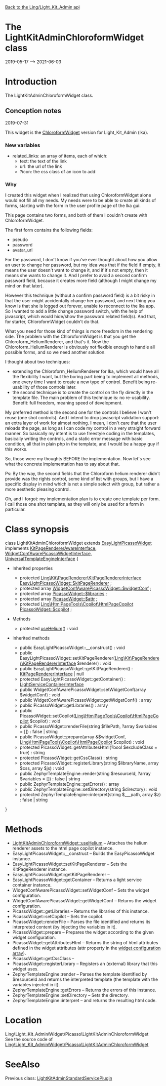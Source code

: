 [Back to the Ling/Light_Kit_Admin api](https://github.com/lingtalfi/Light_Kit_Admin/blob/master/doc/api/Ling/Light_Kit_Admin.md)



The LightKitAdminChloroformWidget class
================
2019-05-17 --> 2021-06-03






Introduction
============

The LightKitAdminChloroformWidget class.


Conception notes
-----------
2019-07-31


This widget is the [ChloroformWidget](https://github.com/lingtalfi/Light_Kit_BootstrapWidgetLibrary/blob/master/doc/pages/widget-variables-description.md#chloroformwidget) version for Light_Kit_Admin (lka).


### New variables

- related_links: an array of items, each of which:
     - text: the text of the link
     - url: the url of the link
     - ?icon: the css class of an icon to add




### Why


I created this widget when I realized that using ChloroformWidget alone would not fill all my needs.
My needs were to be able to create all kinds of forms, starting with the form in the user profile page
of the lka gui.

This page contains two forms, and both of them I couldn't create with ChloroformWidget.

The first form contains the following fields:

- pseudo
- password
- avatar_url

For the password, I don't know if you've ever thought about how you allow an user to change her password,
but my idea was that if the field if empty, it means the user doesn't want to change it, and if it's
not empty, then it means she wants to change it.
And I prefer to avoid a second confirm password field, because it creates more field (although I might
change my mind on that later).

However this technique (without a confirm password field) is a bit risky in that the user might accidentally
change her password, and next thing you know is that she is logged out forever, unable to reconnect to the lka
app.
So I wanted to add a little change password switch, with the help of javascript, which would hide/show the
password related field(s).
And that, for starter, ChloroformWidget couldn't do that.

What you need for those kind of things is more freedom in the rendering side.
The problem with the ChloroformWidget is that you get the Chloroform_HeliumRenderer, and that's it.
Now the Chloroform_HeliumRenderer is obviously not flexible enough to handle all possible forms,
and so we need another solution.

I thought about two techniques:
- extending the Chloroform_HeliumRenderer for lka, which would have all the flexibility I want, but the boring
part being to implement all methods, one every time I want to create a new type of control. Benefit being
re-usability of those controls later.
- the second technique is to create the control on the fly directly in the template file. The main problem
     of this technique is: no re-usability. Benefit: full freedom, meaning speed of development.

My preferred method is the second one for the controls I believe I won't reuse (one shot controls).
And I intend to drop javascript validation support: an extra layer of work for almost nothing.
I mean, I don't care that the user reloads the page, as long as I can code my control in a very straight
forward manner. So basically my intent is to use freestyle coding in the templates, basically writing the controls,
and a static error message with basic condition, all that in plain php in the template, and I would be a happy guy
if this works.

So, those were my thoughts BEFORE the implementation. Now let's see what the concrete implementation
has to say about that.

Ps: By the way, the second fields that the Chloroform helium renderer didn't provide was the rights control,
some kind of list with groups, but I have a specific display in mind which is not a simple select with group,
but rather a more aesthetic pleasing control.



Oh, and I forgot: my implementation plan is to create one template per form.
I call those one shot template, as they will only be used for a form in particular.



Class synopsis
==============


class <span class="pl-k">LightKitAdminChloroformWidget</span> extends [EasyLightPicassoWidget](https://github.com/lingtalfi/Kit_PicassoWidget/blob/master/doc/api/Ling/Kit_PicassoWidget/Widget/EasyLightPicassoWidget.md) implements [KitPageRendererAwareInterface](https://github.com/lingtalfi/Kit/blob/master/doc/api/Ling/Kit/PageRenderer/KitPageRendererAwareInterface.md), [WidgetConfAwarePicassoWidgetInterface](https://github.com/lingtalfi/Kit_PicassoWidget/blob/master/doc/api/Ling/Kit_PicassoWidget/Widget/WidgetConfAwarePicassoWidgetInterface.md), [UniversalTemplateEngineInterface](https://github.com/lingtalfi/UniversalTemplateEngine/blob/master/doc/api/Ling/UniversalTemplateEngine/UniversalTemplateEngineInterface.md) {

- Inherited properties
    - protected [Ling\Kit\PageRenderer\KitPageRendererInterface](https://github.com/lingtalfi/Kit/blob/master/doc/api/Ling/Kit/PageRenderer/KitPageRendererInterface.md) [EasyLightPicassoWidget::$kitPageRenderer](#property-kitPageRenderer) ;
    - protected array [WidgetConfAwarePicassoWidget::$widgetConf](#property-widgetConf) ;
    - protected array [PicassoWidget::$libraries](#property-libraries) ;
    - protected array [PicassoWidget::$attr](#property-attr) ;
    - protected [Ling\HtmlPageTools\Copilot\HtmlPageCopilot](https://github.com/lingtalfi/HtmlPageTools/blob/master/doc/api/Ling/HtmlPageTools/Copilot/HtmlPageCopilot.md) [PicassoWidget::$copilot](#property-copilot) ;

- Methods
    - protected [useHelium](https://github.com/lingtalfi/Light_Kit_Admin/blob/master/doc/api/Ling/Light_Kit_Admin/Widget/Picasso/LightKitAdminChloroformWidget/useHelium.md)() : void

- Inherited methods
    - public EasyLightPicassoWidget::__construct() : void
    - public EasyLightPicassoWidget::setKitPageRenderer([Ling\Kit\PageRenderer\KitPageRendererInterface](https://github.com/lingtalfi/Kit/blob/master/doc/api/Ling/Kit/PageRenderer/KitPageRendererInterface.md) $renderer) : void
    - public EasyLightPicassoWidget::getKitPageRenderer() : [KitPageRendererInterface](https://github.com/lingtalfi/Kit/blob/master/doc/api/Ling/Kit/PageRenderer/KitPageRendererInterface.md) | null
    - protected EasyLightPicassoWidget::getContainer() : [LightServiceContainerInterface](https://github.com/lingtalfi/Light/blob/master/doc/api/Ling/Light/ServiceContainer/LightServiceContainerInterface.md)
    - public WidgetConfAwarePicassoWidget::setWidgetConf(array $widgetConf) : void
    - public WidgetConfAwarePicassoWidget::getWidgetConf() : array
    - public PicassoWidget::getLibraries() : array
    - public PicassoWidget::setCopilot([Ling\HtmlPageTools\Copilot\HtmlPageCopilot](https://github.com/lingtalfi/HtmlPageTools/blob/master/doc/api/Ling/HtmlPageTools/Copilot/HtmlPageCopilot.md) $copilot) : void
    - public PicassoWidget::renderFile(string $filePath, ?array $variables = []) : false | string
    - public PicassoWidget::prepare(array &$widgetConf, [Ling\HtmlPageTools\Copilot\HtmlPageCopilot](https://github.com/lingtalfi/HtmlPageTools/blob/master/doc/api/Ling/HtmlPageTools/Copilot/HtmlPageCopilot.md) $copilot) : void
    - protected PicassoWidget::getAttributesHtml(?bool $excludeClass = true) : string
    - protected PicassoWidget::getCssClass() : string
    - protected PicassoWidget::registerLibrary(string $libraryName, array $css, array $js) : void
    - public ZephyrTemplateEngine::render(string $resourceId, ?array $variables = []) : false | string
    - public ZephyrTemplateEngine::getErrors() : array
    - public ZephyrTemplateEngine::setDirectory(string $directory) : void
    - protected ZephyrTemplateEngine::interpret(string $___path, array $z) : false | string

}






Methods
==============

- [LightKitAdminChloroformWidget::useHelium](https://github.com/lingtalfi/Light_Kit_Admin/blob/master/doc/api/Ling/Light_Kit_Admin/Widget/Picasso/LightKitAdminChloroformWidget/useHelium.md) &ndash; Attaches the helium renderer assets to the html page copilot instance.
- EasyLightPicassoWidget::__construct &ndash; Builds the EasyPicassoWidget instance.
- EasyLightPicassoWidget::setKitPageRenderer &ndash; Sets the KitPageRenderer instance.
- EasyLightPicassoWidget::getKitPageRenderer &ndash; 
- EasyLightPicassoWidget::getContainer &ndash; Returns a light service container instance.
- WidgetConfAwarePicassoWidget::setWidgetConf &ndash; Sets the widget configuration.
- WidgetConfAwarePicassoWidget::getWidgetConf &ndash; Returns the widget configuration.
- PicassoWidget::getLibraries &ndash; Returns the libraries of this instance.
- PicassoWidget::setCopilot &ndash; Sets the copilot.
- PicassoWidget::renderFile &ndash; Parses the file identified and returns its interpreted content (by injecting the variables in it).
- PicassoWidget::prepare &ndash; Prepares the widget according to the given widget configuration.
- PicassoWidget::getAttributesHtml &ndash; Returns the string of html attributes defined in the widget attributes (attr property in the [widget configuration array](https://github.com/lingtalfi/Kit_PicassoWidget#the-picasso-widget-array)).
- PicassoWidget::getCssClass &ndash; 
- PicassoWidget::registerLibrary &ndash; Registers an (external) library that this widget uses.
- ZephyrTemplateEngine::render &ndash; Parses the template identified by $resourceId and returns the interpreted template (the template with the variables injected in it).
- ZephyrTemplateEngine::getErrors &ndash; Returns the errors of this instance.
- ZephyrTemplateEngine::setDirectory &ndash; Sets the directory.
- ZephyrTemplateEngine::interpret &ndash; and returns the resulting html code.





Location
=============
Ling\Light_Kit_Admin\Widget\Picasso\LightKitAdminChloroformWidget<br>
See the source code of [Ling\Light_Kit_Admin\Widget\Picasso\LightKitAdminChloroformWidget](https://github.com/lingtalfi/Light_Kit_Admin/blob/master/Widget/Picasso/LightKitAdminChloroformWidget.php)



SeeAlso
==============
Previous class: [LightKitAdminStandardServicePlugin](https://github.com/lingtalfi/Light_Kit_Admin/blob/master/doc/api/Ling/Light_Kit_Admin/Service/LightKitAdminStandardServicePlugin.md)<br>
